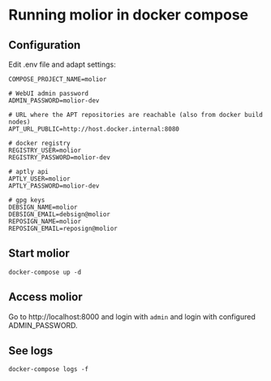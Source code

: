 # Running molior in docker compose


## Configuration

Edit .env file and adapt settings:
```
COMPOSE_PROJECT_NAME=molior

# WebUI admin password
ADMIN_PASSWORD=molior-dev

# URL where the APT repositories are reachable (also from docker build nodes)
APT_URL_PUBLIC=http://host.docker.internal:8080

# docker registry
REGISTRY_USER=molior
REGISTRY_PASSWORD=molior-dev

# aptly api
APTLY_USER=molior
APTLY_PASSWORD=molior-dev

# gpg keys
DEBSIGN_NAME=molior
DEBSIGN_EMAIL=debsign@molior
REPOSIGN_NAME=molior
REPOSIGN_EMAIL=reposign@molior
```

## Start molior

```
docker-compose up -d
```

## Access molior

Go to http://localhost:8000 and login with `admin` and login with configured ADMIN_PASSWORD.

## See logs

```
docker-compose logs -f
```

